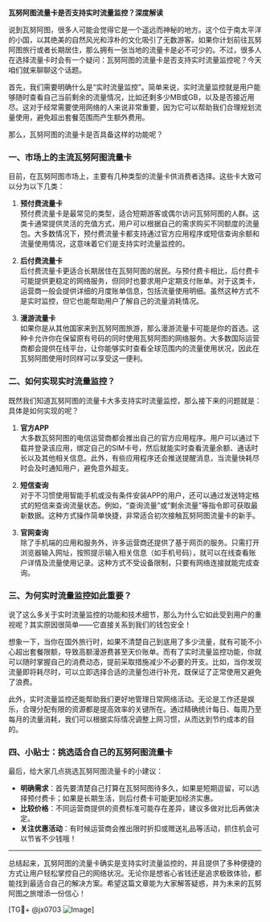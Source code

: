 **瓦努阿图流量卡是否支持实时流量监控？深度解读**

说到瓦努阿图，很多人可能会觉得它是一个遥远而神秘的地方。这个位于南太平洋的小国，以其绝美的自然风光和淳朴的文化吸引了无数游客。如果你计划前往瓦努阿图旅行或者长期居住，那么拥有一张当地的流量卡是必不可少的。不过，很多人在选择流量卡时会有一个疑问：瓦努阿图的流量卡是否支持实时流量监控呢？今天咱们就来聊聊这个话题。

首先，我们需要明确什么是“实时流量监控”。简单来说，实时流量监控就是用户能够随时查看自己当前剩余的流量情况，比如还剩多少MB或GB，以及是否接近用尽。这对于经常需要使用网络的人来说非常重要，因为它可以帮助我们合理规划流量使用，避免超出套餐范围而产生额外费用。

那么，瓦努阿图的流量卡是否具备这样的功能呢？

### 一、市场上的主流瓦努阿图流量卡

目前，在瓦努阿图市场上，主要有几种类型的流量卡供消费者选择。这些卡大致可以分为以下几类：

1. **预付费流量卡**  
   预付费流量卡是最常见的类型，适合短期游客或偶尔访问瓦努阿图的人群。这类卡通常提供灵活的充值方式，用户可以根据自己的需求购买不同额度的流量包。大多数情况下，预付费流量卡都支持通过官方应用程序或短信查询余额和流量使用情况，这意味着它们是支持实时流量监控的。

2. **后付费流量卡**  
   后付费流量卡更适合长期居住在瓦努阿图的居民。与预付费卡相比，后付费卡可能提供更稳定的网络服务，但同时也要求用户定期支付账单。对于这类卡，运营商一般会提供详细的月度账单信息，包括流量使用明细。虽然这种方式不是实时监控，但它也能帮助用户了解自己的流量消耗情况。

3. **漫游流量卡**  
   如果你是从其他国家来到瓦努阿图旅游，那么漫游流量卡可能是你的首选。这种卡允许你在保留原有号码的同时使用瓦努阿图的网络服务。大多数国际运营商都会提供在线平台，让你能够实时查看全球范围内的流量使用状况，因此在瓦努阿图使用时同样可以享受这一便利。

### 二、如何实现实时流量监控？

既然我们知道瓦努阿图的流量卡大多支持实时流量监控，那么接下来的问题就是：具体是如何实现的呢？

1. **官方APP**  
   大多数瓦努阿图的电信运营商都会推出自己的官方应用程序。用户可以通过下载并登录该应用，绑定自己的SIM卡号，然后就能实时查看流量余额、通话时长以及其他相关信息。此外，有些应用程序还会推送提醒消息，当流量快耗尽时会及时通知用户，避免意外超支。

2. **短信查询**  
   对于不习惯使用智能手机或没有条件安装APP的用户，还可以通过发送特定格式的短信来查询流量状态。例如，“查询流量”或“剩余流量”等指令即可获取最新数据。这种方式操作简单快捷，非常适合初次接触瓦努阿图流量卡的新手。

3. **官网查询**  
   除了手机端的应用和服务外，许多运营商还提供了基于网页的服务。只需打开浏览器输入网址，按照提示输入相关信息（如手机号码），就可以在线查看账户详情及流量使用记录。这种方式不受设备限制，只要有网络连接就能完成查询。

### 三、为何实时流量监控如此重要？

说了这么多关于实时流量监控的功能和技术细节，那么为什么它如此受到用户的重视呢？其实原因很简单——它直接关系到我们的钱包安全！

想象一下，当你在国外旅行时，如果不清楚自己到底用了多少流量，就有可能不小心超出套餐限额，导致高额漫游费甚至天价账单。而有了实时流量监控功能，你就可以随时掌握自己的消费动态，提前采取措施减少不必要的开支。比如，当你发现流量即将耗尽时，可以立即选择合适的流量包进行补充，既保证了正常使用又避免了浪费。

此外，实时流量监控还能帮助我们更好地管理日常网络活动。无论是工作还是娱乐，合理分配有限的资源都是提高效率的关键所在。通过精确统计每日、每周乃至每月的流量消耗，我们可以根据实际情况调整上网习惯，从而达到节约成本的目的。

### 四、小贴士：挑选适合自己的瓦努阿图流量卡

最后，给大家几点挑选瓦努阿图流量卡的小建议：

- **明确需求**：首先要清楚自己打算在瓦努阿图待多久，如果是短期逗留，可以选择预付费卡；如果是长期生活，则后付费卡可能更加经济实惠。
- **比较价格**：不同运营商提供的资费标准可能存在差异，建议多做对比后再做决定。
- **关注优惠活动**：有时候运营商会推出限时折扣或赠送礼品等活动，抓住机会可以节省不少钱哦！

---

总结起来，瓦努阿图的流量卡确实是支持实时流量监控的，并且提供了多种便捷的方式让用户轻松掌控自己的网络状况。无论你是想省心省钱还是追求极致体验，都能找到最适合自己的解决方案。希望这篇文章能为大家解答疑惑，并为未来的瓦努阿图之旅增添一份信心！ 

[TG💪+ @jx0703 ![Image](https://github.com/user-attachments/assets/dbca1d08-cadb-493c-b0ec-ad6f7a83f270)]